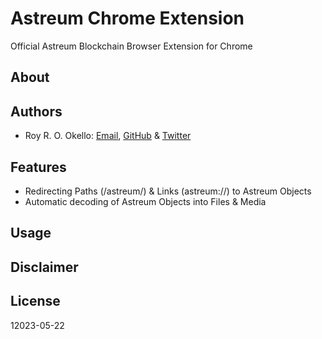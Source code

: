 # Astreum Chrome Extension
Official Astreum Blockchain Browser Extension for Chrome

## About

## Authors

- Roy R. O. Okello: [Email](mailto:royokello@protonmail.com), [GitHub](https://github.com/royokello) & [Twitter](https://twitter.com/RealOkello)

## Features

- Redirecting Paths (/astreum/) & Links (astreum://) to Astreum Objects
- Automatic decoding of Astreum Objects into Files & Media

## Usage

## Disclaimer

## License

12023-05-22
